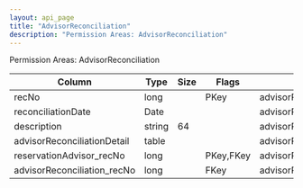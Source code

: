 ```yaml
---
layout: api_page
title: "AdvisorReconciliation"
description: "Permission Areas: AdvisorReconciliation"
---
```




Permission Areas: AdvisorReconciliation

| Column | Type | Size | Flags | Table | Description |
| ------ | ---- | ---- | ----- | ----- | ----------- |
| recNo | long |  | PKey | advisorReconciliation | 
| reconciliationDate | Date |  |  | advisorReconciliation | 
| description | string | 64 |  | advisorReconciliation | 
| advisorReconciliationDetail  | table |  |  | advisorReconciliation | 
| reservationAdvisor_recNo | long |  | PKey,FKey | advisorReconciliationDetail | 
| advisorReconciliation_recNo | long |  | FKey | advisorReconciliationDetail | 


